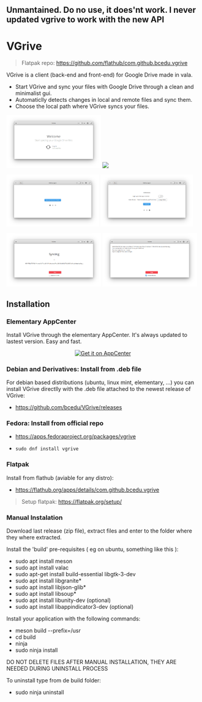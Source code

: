 ## Unmantained. Do no use, it does'nt work. I never updated vgrive to work with the new API

# VGrive

> Flatpak repo: https://github.com/flathub/com.github.bcedu.vgrive

VGrive is a client (back-end and front-end) for Google Drive made in vala.

<ul>
<li>Start VGrive and sync your files with Google Drive through a clean and minimalist gui.</li>
<li>Automaticlly detects changes in local and remote files and sync them.</li>
<li>Choose the local path where VGrive syncs your files.</li>
</ul>

<p float="left">
  <img src="/data/imgs/init.png" width="49%" />
  <img src="/data/imgs/conf.png" width="49%" />
</p>
<p float="left">
  <img src="/data/imgs/login.png" width="48%" />
  <img src="/data/imgs/login2.png" width="48%" />
</p>
<p float="left">
  <img src="/data/imgs/sync.png" width="49%" />
  <img src="/data/imgs/advanced.png" width="49%" />
</p>

## Installation

### Elementary AppCenter

Install VGrive through the elementary AppCenter. It's always updated to lastest version.
Easy and fast.

<p align="center">
  <a href="https://appcenter.elementary.io/com.github.bcedu.vgrive"><img src="https://appcenter.elementary.io/badge.svg" alt="Get it on AppCenter" /></a>
</p>

### Debian and Derivatives: Install from .deb file 

For debian based distributions (ubuntu, linux mint, elementary, ...) you can install VGrive directlly with the .deb file attached to the newest release of VGrive:

- https://github.com/bcedu/VGrive/releases

### Fedora: Install from official repo

- https://apps.fedoraproject.org/packages/vgrive

- `sudo dnf install vgrive`

### Flatpak

Install from flathub (aviable for any distro):

- https://flathub.org/apps/details/com.github.bcedu.vgrive



> Setup flatpak:  https://flatpak.org/setup/ 




### Manual Instalation

Download last release (zip file), extract files and enter to the folder where they where extracted.

Install the 'build' pre-requisites ( eg on ubuntu, something like this ):
- sudo apt install meson
- sudo apt install valac
- sudo apt-get install build-essential libgtk-3-dev
- sudo apt install libgranite*
- sudo apt install libjson-glib*
- sudo apt install libsoup*
- sudo apt install libunity-dev (optional)
- sudo apt install libappindicator3-dev (optional)

Install your application with the following commands:
- meson build --prefix=/usr
- cd build
- ninja
- sudo ninja install

DO NOT DELETE FILES AFTER MANUAL INSTALLATION, THEY ARE NEEDED DURING UNINSTALL PROCESS

To uninstall type from de build folder:
- sudo ninja uninstall

